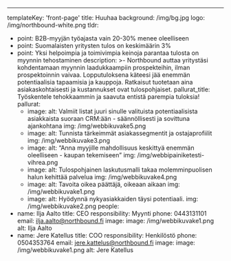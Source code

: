 ---
templateKey: 'front-page'
title: Huuhaa
background: /img/bg.jpg
logo: /img/northbound-white.png
tldr:
  - point: B2B-myyjän työajasta vain 20-30% menee oleelliseen
  - point: Suomalaisten yritysten tulos on keskimäärin 3%
  - point: Yksi helpoimpia ja toimivimpia keinoja parantaa tulosta on myynnin tehostaminen
description: >-
  Northbound auttaa yritystäsi kohdentamaan myynnin laadukkaampiin prospekteihin, ilman prospektoinnin vaivaa.
  Lopputuloksena käteesi jää enemmän potentiaalisia tapaamisia ja kauppoja.
  Ratkaisut tuotetaan aina asiakaskohtaisesti ja kustannukset ovat tulospohjaiset.
pallurat_title: Työskentele tehokkaammin ja saavuta entistä parempia tuloksia!
pallurat:
    - image:
      alt: Valmiit listat juuri sinulle valituista potentiaalisista asiakkaista suoraan CRM:ään - säännöllisesti ja sovittuna ajankohtana
      img: /img/webbikuvake5.png
    - image:
      alt: Tunnista tärkeimmät asiakassegmentit ja ostajaprofiilit
      img: /img/webbikuvake3.png
    - image:
      alt: “Anna myyjille mahdollisuus keskittyä enemmän oleelliseen - kaupan tekemiseen”
      img: /img/webbipainiketesti-vihrea.png
    - image:
      alt: Tulospohjainen laskutusmalli takaa molemminpuolisen halun kehittää palvelua
      img: /img/webbikuvake4.png
    - image:
      alt: Tavoita oikea päättäjä, oikeaan aikaan
      img: /img/webbikuvake1.png
    - image:
      alt: Hyödynnä nykyasiakkaiden täysi potentiaali.
      img: /img/webbikuvake2.png
people:
  - name: Ilja Aalto
    title: CEO
    responsibility: Myynti
    phone: 0443131101
    email: ilja.aalto@northbound.fi
    image:
      image: /img/webbikuvake1.png
      alt: Ilja Aalto
  - name: Jere Katellus
    title: COO
    responsibility: Henkilöstö
    phone: 0504353764
    email: jere.kattelus@northbound.fi
    image:
      image: /img/webbikuvake1.png
      alt: Jere Katellus
